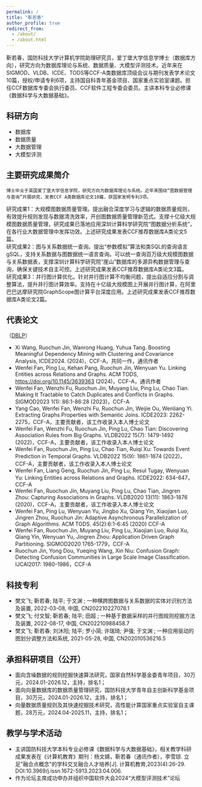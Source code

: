 ```yaml
---
permalink: /
title: "靳若春"
author_profile: true
redirect_from: 
  - /about/
  - /about.html
---
```


靳若春，国防科技大学计算机学院助理研究员，爱丁堡大学信息学博士（数据库方向），研究方向为数据库理论与系统、数据质量、大模型评测技术。近年来在SIGMOD、VLDB、ICDE、TODS等CCF-A类数据库顶级会议与期刊发表学术论文10篇，授权/申请专利6项，主持国自科青年基金项目、国家重点实验室课题。担任CCF数据库专委会执行委员、CCF软件工程专委会委员。主讲本科专业必修课《数据科学与大数据基础》。

科研方向
------
* 数据库
* 数据质量
* 大数据管理
* 大模型评测
  
主要研究成果简介
------
    博士毕业于英国爱丁堡大学信息学院，研究方向为数据库理论与系统。近年来围绕“图数据管理与查询”开展研究，发表CCF A类数据库论文10篇，获国家发明专利3项。  
研究成果1：大规模图数据质量管理。提出融合深度学习与逻辑的数据质量规则，有效提升规则发现与数据清洗效率，开创图数据质量管理新范式。支撑十亿级大规模图数据质量管理，研究成果已落地应用深圳计算科学研究院“图数据分析系统”，在各行业大数据管理中发挥功效。上述研究成果发表CCF推荐数据库A类论文5篇。  
研究成果2：图与关系数据统一查询。提出“参数模拟”算法和类SQL的查询语言gSQL，支持关系数据与图数据统一语言查询。可以统一查询百万级大规模图数据与关系数据表，支撑深圳计算科学研究院“崖山”数据库的多源异构数据管理与查询，确保关键技术自主可控。上述研究成果发表CCF推荐数据库A类论文3篇。  
研究成果3：并行图计算优化。针对并行图计算不均衡问题，提出自适应分割与调整算法，提升并行图计算效率。支持在十亿级大规模图上开展并行图计算，在阿里巴巴达摩研究院GraphScope图计算平台深度应用。上述研究成果发表CCF推荐数据库A类论文2篇。


代表论文
------
（[DBLP](https://dblp.uni-trier.de/pid/197/9561.html)）  
* Xi Wang, Ruochun Jin, Wanrong Huang, Yuhua Tang. Boosting Meaningful Dependency Mining with Clustering and Covariance Analysis, ICDE2024. (2024)，CCF-A，共同一作，通讯作者
* Wenfei Fan, Ping Lu, Kehan Pang, Ruochun Jin, Wenyuan Yu. Linking Entities across Relations and Graphs. ACM TODS, https://doi.org/10.1145/3639363 (2024)，CCF-A，通讯作者
* Wenfei Fan, Wenzhi Fu, Ruochun Jin, Muyang Liu, Ping Lu, Chao Tian. Making It Tractable to Catch Duplicates and Conflicts in Graphs. SIGMOD2023 1(1): 86:1-86:28 (2023)，CCF-A
* Yang Cao, Wenfei Fan, Wenzhi Fu, Ruochun Jin, Weijie Ou, Wenliang Yi. Extracting Graphs Properties with Semantic Joins. ICDE2023: 2262-2275，CCF-A，主要贡献者，该工作收录入本人博士论文
* Wenfei Fan, Wenzhi Fu, Ruochun Jin, Ping Lu, Chao Tian: Discovering Association Rules from Big Graphs. VLDB2022 15(7): 1479-1492 (2022)，CCF-A，主要贡献者，该工作收录入本人博士论文
* Wenfei Fan, Ruochun Jin, Ping Lu, Chao Tian, Ruiqi Xu: Towards Event Prediction in Temporal Graphs. VLDB2022 15(9): 1861-1874 (2022)，CCF-A，主要贡献者，该工作收录入本人博士论文
* Wenfei Fan, Liang Geng, Ruochun Jin, Ping Lu, Resul Tugay, Wenyuan Yu: Linking Entities across Relations and Graphs. ICDE2022: 634-647，CCF-A
* Wenfei Fan, Ruochun Jin, Muyang Liu, Ping Lu, Chao Tian, Jingren Zhou: Capturing Associations in Graphs. VLDB2020 13(11): 1863-1876 (2020)，CCF-A，主要贡献者，该工作收录入本人博士论文
* Wenfei Fan, Ping Lu, Wenyuan Yu, Jingbo Xu, Qiang Yin, Xiaojian Luo, Jingren Zhou, Ruochun Jin: Adaptive Asynchronous Parallelization of Graph Algorithms. ACM TODS. 45(2):6:1-6:45 (2020) CCF-A
* Wenfei Fan, Ruochun Jin, Muyang Liu, Ping Lu, Xiaojian Luo, Ruiqi Xu, Qiang Yin, Wenyuan Yu, Jingren Zhou: Application Driven Graph Partitioning. SIGMOD2020 1765-1779，CCF-A
* Ruochun Jin, Yong Dou, Yueqing Wang, Xin Niu: Confusion Graph: Detecting Confusion Communities in Large Scale Image Classification. IJCAI2017: 1980-1986，CCF-A

科技专利
-------
*	樊文飞; 靳若春; 陆平; 于文渊 ; 一种横跨图数据与关系数据的实体对识别方法及装置, 2022-03-08, 中国, CN202210227078.1 
*	樊文飞; 付文智; 靳若春; 陆平; 田超 ; 一种基于数据采样的并行图规则挖掘方法及装置, 2022-08-17, 中国, CN202210988458.7 
*	樊文飞; 靳若春; 刘沐阳; 陆平; 罗小简; 许瑞琦; 尹强; 于文渊 ; 一种应用驱动的图划分调整方法和系统, 2021-05-28, 中国, CN202010536216.5 



承担科研项目（公开）
------
* 面向含噪数据的规则挖掘快速算法研究，国家自然科学基金委青年项目，30万元，2024.01-2026.12，主持，排名1；
* 面向向量数据库的数据质量管理研究，国防科技大学青年自主创新科学基金项目，30万元，2024.01-2026.12，主持，排名1；
* 向量数据质量规则及其快速挖掘技术研究，高性能计算国家重点实验室自主课题，28万元，2024.04-2025.11，主持，排名1；


教学与学术活动
------
* 主讲国防科技大学本科专业必修课《数据科学与大数据基础》，相关教学科研成果发表在《计算机教育》期刊：杨文婧，靳若春（通讯作者），李雪琼. 立足"融合点概念"的学科交叉融合人才培养[J]. 计算机教育,2023(4):26-29. DOI:10.3969/j.issn.1672-5913.2023.04.006.
* 作为论坛主席成功申办并组织中国软件大会2024“大模型评测技术”论坛


